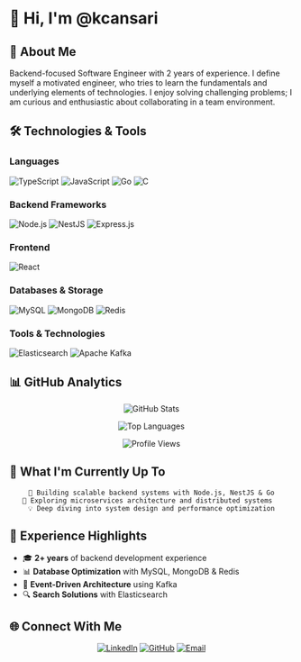 # 👋 Hi, I'm @kcansari

## 🚀 About Me
Backend-focused Software Engineer with 2 years of experience. I define myself a motivated engineer, who tries to learn the fundamentals and underlying elements of technologies. I enjoy solving challenging problems; I am curious and enthusiastic about collaborating in a team environment.

## 🛠️ Technologies & Tools

### Languages
![TypeScript](https://img.shields.io/badge/TypeScript-3178C6?style=for-the-badge&logo=typescript&logoColor=white)
![JavaScript](https://img.shields.io/badge/JavaScript-F7DF1E?style=for-the-badge&logo=javascript&logoColor=black)
![Go](https://img.shields.io/badge/Go-00ADD8?style=for-the-badge&logo=go&logoColor=white)
![C](https://img.shields.io/badge/C-A8B9CC?style=for-the-badge&logo=c&logoColor=black)

### Backend Frameworks
![Node.js](https://img.shields.io/badge/Node.js-5FA04E?style=for-the-badge&logo=nodedotjs&logoColor=white)
![NestJS](https://img.shields.io/badge/NestJS-E0234E?style=for-the-badge&logo=nestjs&logoColor=white)
![Express.js](https://img.shields.io/badge/Express.js-000000?style=for-the-badge&logo=express&logoColor=white)

### Frontend
![React](https://img.shields.io/badge/React-20232A?style=for-the-badge&logo=react&logoColor=61DAFB)

### Databases & Storage
![MySQL](https://img.shields.io/badge/MySQL-4479A1?style=for-the-badge&logo=mysql&logoColor=white)
![MongoDB](https://img.shields.io/badge/MongoDB-47A248?style=for-the-badge&logo=mongodb&logoColor=white)
![Redis](https://img.shields.io/badge/Redis-FF4438?style=for-the-badge&logo=redis&logoColor=white)

### Tools & Technologies
![Elasticsearch](https://img.shields.io/badge/Elasticsearch-005571?style=for-the-badge&logo=elasticsearch&logoColor=white)
![Apache Kafka](https://img.shields.io/badge/Apache%20Kafka-231F20?style=for-the-badge&logo=apachekafka&logoColor=white)

## 📊 GitHub Analytics

<div align="center">
  
![GitHub Stats](https://github-readme-stats.vercel.app/api?username=kcansari&show_icons=true&theme=tokyonight&hide_border=true&count_private=true)

![Top Languages](https://github-readme-stats.vercel.app/api/top-langs/?username=kcansari&layout=donut&theme=tokyonight&hide_border=true)

![Profile Views](https://komarev.com/ghpvc/?username=kcansari&color=58A6FF&style=for-the-badge)

</div>

## 🎯 What I'm Currently Up To

<div align="center">

```text
🔭 Building scalable backend systems with Node.js, NestJS & Go
🌱 Exploring microservices architecture and distributed systems  
💡 Deep diving into system design and performance optimization
```

</div>

## 💼 Experience Highlights

- 🎓 **2+ years** of backend development experience
- 📊 **Database Optimization** with MySQL, MongoDB & Redis
- 🔄 **Event-Driven Architecture** using Kafka
- 🔍 **Search Solutions** with Elasticsearch

## 🌐 Connect With Me

<div align="center">

[![LinkedIn](https://img.shields.io/badge/LinkedIn-0A66C2?style=for-the-badge&logo=linkedin&logoColor=white)](https://www.linkedin.com/in/kemal-can-sari-5033421b0/)
[![GitHub](https://img.shields.io/badge/GitHub-181717?style=for-the-badge&logo=github&logoColor=white)](https://github.com/kcansari)
[![Email](https://img.shields.io/badge/Email-EA4335?style=for-the-badge&logo=gmail&logoColor=white)](mailto:kcansari0@gmail.com)

</div>

</div>
